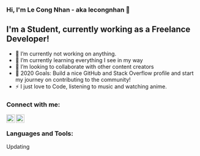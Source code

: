 ### Hi, I'm Le Cong Nhan - aka lecongnhan 👋


## I'm a Student, currently working as a Freelance Developer!

- 🔭 I’m currently not working on anything.
- 🌱 I’m currently learning everything I see in my way
- 👯 I’m looking to collaborate with other content creators
- 🥅 2020 Goals: Build a nice GitHub and Stack Overflow profile and start my journey on contributing to the community!
- ⚡ I just love to Code, listening to music and watching anime.

### Connect with me:

[<img align="left" alt="linkmez | Freelancer" width="22px" src="https://simpleicons.org/icons/freelancer.svg" />][Freelancer]
[<img align="left" alt="lecongnhan.293 | Facebook" width="22px" src="https://simpleicons.org/icons/facebook.svg" />][Facebook]

<br />

### Languages and Tools:

Updating

<br />
<br />


[Freelancer]: https://www.vn.freelancer.com/u/Linkmez
[Facebook]: http://facebook.com/lecongnhan.293
